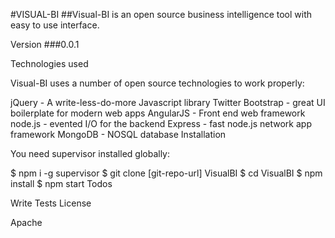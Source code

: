 #VISUAL-BI
##Visual-BI is an open source business intelligence tool with easy to use interface.

Version ###0.0.1

Technologies used

Visual-BI uses a number of open source technologies to work properly:

jQuery - A write-less-do-more Javascript library
Twitter Bootstrap - great UI boilerplate for modern web apps
AngularJS - Front end web framework
node.js - evented I/O for the backend
Express - fast node.js network app framework
MongoDB - NOSQL database
Installation

You need supervisor installed globally:

$ npm i -g supervisor
$ git clone [git-repo-url] VisualBI
$ cd VisualBI
$ npm install
$ npm start
Todos

Write Tests
License

Apache
